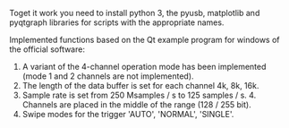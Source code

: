 Toget it work you need to install python 3, the pyusb, matplotlib and pyqtgraph libraries for scripts with the appropriate names.

Implemented functions based on the Qt example program for windows of the official software:

1. A variant of the 4-channel operation mode has been implemented (mode 1 and 2 channels are not implemented).
2. The length of the data buffer is set for each channel 4k, 8k, 16k.
3. Sample rate is set from 250 Msamples / s to 125 samples / s. 4. Channels are placed in the middle of the range (128 / 255 bit).
5. Swipe modes for the trigger 'AUTO', 'NORMAL', 'SINGLE'.
